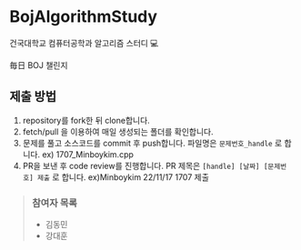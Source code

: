 # BojAlgorithmStudy

건국대학교 컴퓨터공학과 알고리즘 스터디 💻

毎日 BOJ 챌린지

## 제출 방법
1. repository를 fork한 뒤 clone합니다.
2. fetch/pull 을 이용하여 매일 생성되는 폴더를 확인합니다.
3. 문제를 풀고 소스코드를 commit 후 push합니다. 파일명은 `문제번호_handle` 로 합니다. ex) 1707_Minboykim.cpp
4. PR을 보낸 후 code review를 진행합니다. PR 제목은 `[handle] [날짜] [문제번호] 제출` 로 합니다. ex)Minboykim 22/11/17 1707 제출

> ### 참여자 목록
> * 김동민
> * 강대훈

